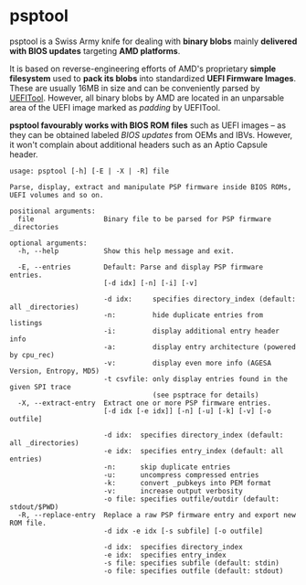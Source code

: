 

# psptool

psptool is a Swiss Army knife for dealing with **binary blobs** mainly **delivered with BIOS updates** targeting **AMD platforms**. 

It is based on reverse-engineering efforts of AMD's proprietary **simple filesystem** used to **pack its blobs** into standardized **UEFI Firmware Images**. These are usually 16MB in size and can be conveniently parsed by [UEFITool](https://github.com/LongSoft/UEFITool). However, all binary blobs by AMD are located in an unparsable area of the UEFI image marked as *padding* by UEFITool.

**psptool favourably works with BIOS ROM files** such as UEFI images – as they can be obtained labeled *BIOS updates* from OEMs and IBVs. However, it won't complain about additional headers such as an Aptio Capsule header.

```
usage: psptool [-h] [-E | -X | -R] file

Parse, display, extract and manipulate PSP firmware inside BIOS ROMs, UEFI volumes and so on.

positional arguments:
  file                 Binary file to be parsed for PSP firmware _directories

optional arguments:
  -h, --help           Show this help message and exit.

  -E, --entries        Default: Parse and display PSP firmware entries.
                       [-d idx] [-n] [-i] [-v]

                       -d idx:     specifies directory_index (default: all _directories)
                       -n:         hide duplicate entries from listings
                       -i:         display additional entry header info
                       -a:         display entry architecture (powered by cpu_rec)
                       -v:         display even more info (AGESA Version, Entropy, MD5)
                       -t csvfile: only display entries found in the given SPI trace
                                   (see psptrace for details)
  -X, --extract-entry  Extract one or more PSP firmware entries.
                       [-d idx [-e idx]] [-n] [-u] [-k] [-v] [-o outfile]

                       -d idx:  specifies directory_index (default: all _directories)
                       -e idx:  specifies entry_index (default: all entries)
                       -n:      skip duplicate entries
                       -u:      uncompress compressed entries
                       -k:      convert _pubkeys into PEM format
                       -v:      increase output verbosity
                       -o file: specifies outfile/outdir (default: stdout/$PWD)
  -R, --replace-entry  Replace a raw PSP firmware entry and export new ROM file.
                       -d idx -e idx [-s subfile] [-o outfile]

                       -d idx:  specifies directory_index
                       -e idx:  specifies entry_index
                       -s file: specifies subfile (default: stdin)
                       -o file: specifies outfile (default: stdout)
```

